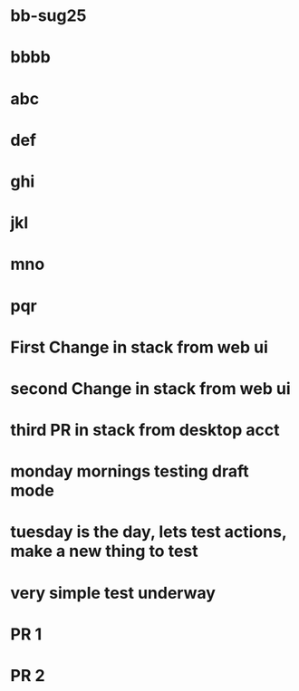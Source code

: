 # bb-sug25

# bbbb

# abc

# def

# ghi

# jkl

# mno

# pqr

# First Change in stack from web ui

# second Change in stack from web ui

# third PR in stack from desktop acct

# monday mornings testing draft mode

# tuesday is the day, lets test actions, make a new thing to test

# very simple test underway

# PR 1

# PR 2


